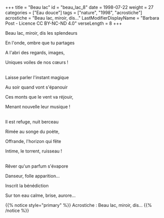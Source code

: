 +++
title = "Beau lac"
id = "beau_lac_8"
date = 1998-07-22
weight = 27
categories = ["Eau douce"]
tags = ["nature", "1998", "acrostiche"]
acrostiche = "Beau lac, miroir, dis..."
LastModifierDisplayName = "Barbara Post - Licence CC BY-NC-ND 4.0"
verseLength = 8
+++

Beau lac, miroir, dis les splendeurs

En l'onde, ombre que tu partages

A l'abri des regards, images,

Uniques voiles de nos cœurs !

 \
Laisse parler l'instant magique

Au soir quand vont s'épanouir

Ces monts que le vent va réjouir,

Menant nouvelle leur musique !

 \
Il est refuge, nuit berceau

Rimée au songe du poète,

Offrande, l'horizon qui fête

Intime, le torrent, ruisseau !

 \
Rêver qu'un parfum s'évapore

Danseur, folle apparition...

Inscrit la bénédiction

Sur ton eau calme, brise, aurore...

{{% notice style="primary" %}}
Acrostiche : Beau lac, miroir, dis...
{{% /notice %}}

